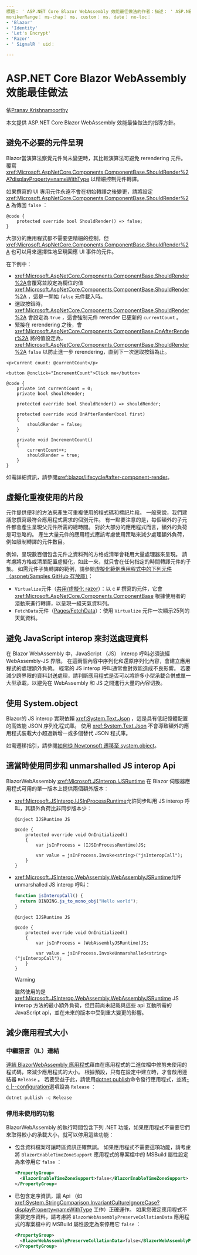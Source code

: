 ```yaml
---
標題： ' ASP.NET Core Blazor WebAssembly 效能最佳做法的作者：描述： ' ASP.NET Core WebAssembly 應用程式的效能提升的秘訣 Blazor ，並避免發生常見的效能問題。
monikerRange： ms-chap： ms. custom： ms. date： no-loc：
- 'Blazor'
- 'Identity'
- 'Let's Encrypt'
- 'Razor'
- ' SignalR ' uid： 

---
```

# <a name="aspnet-core-blazor-webassembly-performance-best-practices"></a>ASP.NET Core Blazor WebAssembly 效能最佳做法

依[Pranav Krishnamoorthy](https://github.com/pranavkm)

本文提供 ASP.NET Core Blazor WebAssembly 效能最佳做法的指導方針。

## <a name="avoid-unnecessary-component-renders"></a>避免不必要的元件呈現

Blazor當演算法察覺元件尚未變更時，其比較演算法可避免 rerendering 元件。 覆寫 <xref:Microsoft.AspNetCore.Components.ComponentBase.ShouldRender%2A?displayProperty=nameWithType> 以精細控制元件轉譯。

如果撰寫的 UI 專用元件永遠不會在初始轉譯之後變更，請將設定 <xref:Microsoft.AspNetCore.Components.ComponentBase.ShouldRender%2A> 為傳回 `false` ：

```razor
@code {
    protected override bool ShouldRender() => false;
}
```

大部分的應用程式都不需要更精細的控制，但 <xref:Microsoft.AspNetCore.Components.ComponentBase.ShouldRender%2A> 也可以用來選擇性地呈現回應 UI 事件的元件。

在下例中︰

* <xref:Microsoft.AspNetCore.Components.ComponentBase.ShouldRender%2A>會覆寫並設定為欄位的值 <xref:Microsoft.AspNetCore.Components.ComponentBase.ShouldRender%2A> ，這是一開始 `false` 元件載入時。
* 選取按鈕時， <xref:Microsoft.AspNetCore.Components.ComponentBase.ShouldRender%2A> 會設定為 `true` ，這會強制元件 rerender 已更新的 `currentCount` 。
* 緊接在 rerendering 之後，會 <xref:Microsoft.AspNetCore.Components.ComponentBase.OnAfterRender%2A> 將的值設定為， <xref:Microsoft.AspNetCore.Components.ComponentBase.ShouldRender%2A> `false` 以防止進一步 rerendering，直到下一次選取按鈕為止。

```razor
<p>Current count: @currentCount</p>

<button @onclick="IncrementCount">Click me</button>

@code {
    private int currentCount = 0;
    private bool shouldRender;

    protected override bool ShouldRender() => shouldRender;

    protected override void OnAfterRender(bool first)
    {
        shouldRender = false;
    }

    private void IncrementCount()
    {
        currentCount++;
        shouldRender = true;
    }
}
```

如需詳細資訊，請參閱<xref:blazor/lifecycle#after-component-render>。

## <a name="virtualize-re-usable-fragments"></a>虛擬化重複使用的片段

元件提供便利的方法來產生可重複使用的程式碼和標記片段。 一般來說，我們建議您撰寫最符合應用程式需求的個別元件。 有一點要注意的是，每個額外的子元件都會產生呈現父元件所需的總時間。 對於大部分的應用程式而言，額外的負荷是可忽略的。 產生大量元件的應用程式應該考慮使用策略來減少處理額外負荷，例如限制轉譯的元件數目。

例如，呈現數百個包含元件之資料列的方格或清單會耗用大量處理器來呈現。 請考慮將方格或清單配置虛擬化，如此一來，就只會在任何指定的時間轉譯元件的子集。 如需元件子集轉譯的範例，請參閱[虛擬化範例應用程式中的下列元件（aspnet/Samples GitHub 存放庫）](https://github.com/aspnet/samples/tree/master/samples/aspnetcore/blazor/Virtualization)：

* `Virtualize`元件（[共用/虛擬化 razor](https://github.com/aspnet/samples/blob/master/samples/aspnetcore/blazor/Virtualization/Shared/Virtualize.cs)）：以 c # 撰寫的元件，它會 <xref:Microsoft.AspNetCore.Components.ComponentBase> 根據使用者的滾動來進行轉譯，以呈現一組天氣資料列。
* `FetchData`元件（[Pages/FetchData](https://github.com/aspnet/samples/blob/master/samples/aspnetcore/blazor/Virtualization/Pages/FetchData.razor)）：使用 `Virtualize` 元件一次顯示25列的天氣資料。

## <a name="avoid-javascript-interop-to-marshal-data"></a>避免 JavaScript interop 來封送處理資料

在 Blazor WebAssembly 中，JavaScript （JS） interop 呼叫必須流經 WebAssembly-JS 界限。 在這兩個內容中序列化和還原序列化內容，會建立應用程式的處理額外負荷。 經常的 JS interop 呼叫通常會對效能造成不良影響。 若要減少跨界限的資料封送處理，請判斷應用程式是否可以將許多小型承載合併成單一大型承載，以避免在 WebAssembly 和 JS 之間進行大量的內容切換。

## <a name="use-systemtextjson"></a>使用 System.object

Blazor的 JS interop 實現依賴 <xref:System.Text.Json> ，這是具有低記憶體配置的高效能 JSON 序列化程式庫。 使用 <xref:System.Text.Json> 不會導致額外的應用程式裝載大小超過新增一或多個替代 JSON 程式庫。

如需遷移指引，請參閱[如何從 Newtonsoft 遷移至 system.object](/dotnet/standard/serialization/system-text-json-migrate-from-newtonsoft-how-to)。

## <a name="use-synchronous-and-unmarshalled-js-interop-apis-where-appropriate"></a>適當時使用同步和 unmarshalled JS interop Api

BlazorWebAssembly <xref:Microsoft.JSInterop.IJSRuntime> 在 Blazor 伺服器應用程式可用的單一版本上提供兩個額外版本：

* <xref:Microsoft.JSInterop.IJSInProcessRuntime>允許同步叫用 JS interop 呼叫，其額外負荷比非同步版本少：

  ```razor
  @inject IJSRuntime JS

  @code {
      protected override void OnInitialized()
      {
          var jsInProcess = (IJSInProcessRuntime)JS;

          var value = jsInProcess.Invoke<string>("jsInteropCall");
      }
  }
  ```

* <xref:Microsoft.JSInterop.WebAssembly.WebAssemblyJSRuntime>允許 unmarshalled JS interop 呼叫：

  ```javascript
  function jsInteropCall() {
    return BINDING.js_to_mono_obj("Hello world");
  }
  ```

  ```razor
  @inject IJSRuntime JS

  @code {
      protected override void OnInitialized()
      {
          var jsInProcess = (WebAssemblyJSRuntime)JS;

          var value = jsInProcess.InvokeUnmarshalled<string>("jsInteropCall");
      }
  }
  ```

  > [!WARNING]
  > 雖然使用的是 <xref:Microsoft.JSInterop.WebAssembly.WebAssemblyJSRuntime> JS interop 方法的最小額外負荷，但目前尚未記載與這些 api 互動所需的 JavaScript api，並在未來的版本中受到重大變更的影響。

## <a name="reduce-app-size"></a>減少應用程式大小

### <a name="intermediate-language-il-linking"></a>中繼語言（IL）連結

[連結 BlazorWebAssembly 應用程式](xref:host-and-deploy/blazor/configure-linker)藉由在應用程式的二進位檔中修剪未使用的程式碼，來減少應用程式的大小。 根據預設，只有在設定中建立時，才會啟用連結器 `Release` 。 若要受益于此，請使用[dotnet publish](/dotnet/core/tools/dotnet-publish)命令發行應用程式，並將[-c |--configuration](/dotnet/core/tools/dotnet-publish#options)選項設為 `Release` ：

```dotnetcli
dotnet publish -c Release
```

### <a name="disable-unused-features"></a>停用未使用的功能

BlazorWebAssembly 的執行時間包含下列 .NET 功能，如果應用程式不需要它們來取得較小的承載大小，就可以停用這些功能：

* 包含資料檔案可讓時區資訊正確無誤。 如果應用程式不需要這項功能，請考慮將 `BlazorEnableTimeZoneSupport` 應用程式的專案檔中的 MSBuild 屬性設定為來停用它 `false` ：

  ```xml
  <PropertyGroup>
    <BlazorEnableTimeZoneSupport>false</BlazorEnableTimeZoneSupport>
  </PropertyGroup>
  ```

* 已包含定序資訊，讓 Api （如 <xref:System.StringComparison.InvariantCultureIgnoreCase?displayProperty=nameWithType> 工作）正確運作。 如果您確定應用程式不需要定序資料，請考慮將 `BlazorWebAssemblyPreserveCollationData` 應用程式的專案檔中的 MSBuild 屬性設定為來停用它 `false` ：

  ```xml
  <PropertyGroup>
    <BlazorWebAssemblyPreserveCollationData>false</BlazorWebAssemblyPreserveCollationData>
  </PropertyGroup>
  ```
